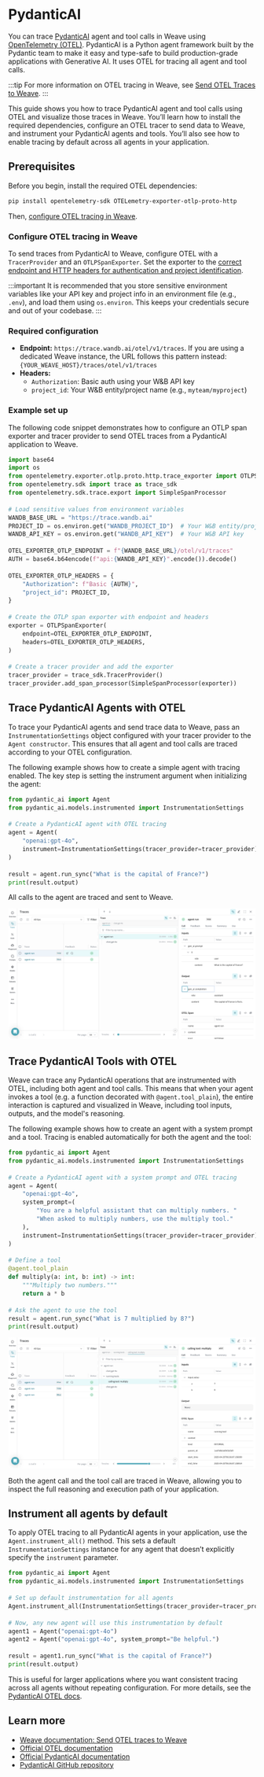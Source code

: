 # PydanticAI

You can trace [PydanticAI](https://ai.pydantic.dev/) agent and tool calls in Weave using [OpenTelemetry (OTEL)](https://opentelemetry.io/). PydanticAI is a Python agent framework built by the Pydantic team to make it easy and type-safe to build production-grade applications with Generative AI. It uses OTEL for tracing all agent and tool calls.

:::tip
For more information on OTEL tracing in Weave, see [Send OTEL Traces to Weave](../tracking/otel.md).
:::

This guide shows you how to trace PydanticAI agent and tool calls using OTEL and visualize those traces in Weave. You’ll learn how to install the required dependencies, configure an OTEL tracer to send data to Weave, and instrument your PydanticAI agents and tools. You’ll also see how to enable tracing by default across all agents in your application.

## Prerequisites

Before you begin, install the required OTEL dependencies:

```bash
pip install opentelemetry-sdk OTELemetry-exporter-otlp-proto-http
```
Then, [configure OTEL tracing in Weave](#configure-otel-tracing-in-weave).

### Configure OTEL tracing in Weave

To send traces from PydanticAI to Weave, configure OTEL with a `TracerProvider` and an `OTLPSpanExporter`. Set the exporter to the [correct endpoint and HTTP headers for authentication and project identification](#required-configuration).

:::important 
It is recommended that you store sensitive environment variables like your API key and project info in an environment file (e.g., `.env`), and load them using `os.environ`. This keeps your credentials secure and out of your codebase.
:::

### Required configuration

- **Endpoint:** `https://trace.wandb.ai/otel/v1/traces`. If you are using a dedicated Weave instance, the URL follows this pattern instead: `{YOUR_WEAVE_HOST}/traces/otel/v1/traces`
- **Headers:**
  - `Authorization`: Basic auth using your W&B API key
  - `project_id`: Your W&B entity/project name (e.g., `myteam/myproject`)

### Example set up

The following code snippet demonstrates how to configure an OTLP span exporter and tracer provider to send OTEL traces from a PydanticAI application to Weave. 

```python
import base64
import os
from opentelemetry.exporter.otlp.proto.http.trace_exporter import OTLPSpanExporter
from opentelemetry.sdk import trace as trace_sdk
from opentelemetry.sdk.trace.export import SimpleSpanProcessor

# Load sensitive values from environment variables
WANDB_BASE_URL = "https://trace.wandb.ai"
PROJECT_ID = os.environ.get("WANDB_PROJECT_ID")  # Your W&B entity/project name e.g. "myteam/myproject"
WANDB_API_KEY = os.environ.get("WANDB_API_KEY")  # Your W&B API key

OTEL_EXPORTER_OTLP_ENDPOINT = f"{WANDB_BASE_URL}/otel/v1/traces"
AUTH = base64.b64encode(f"api:{WANDB_API_KEY}".encode()).decode()

OTEL_EXPORTER_OTLP_HEADERS = {
    "Authorization": f"Basic {AUTH}",
    "project_id": PROJECT_ID,
}

# Create the OTLP span exporter with endpoint and headers
exporter = OTLPSpanExporter(
    endpoint=OTEL_EXPORTER_OTLP_ENDPOINT,
    headers=OTEL_EXPORTER_OTLP_HEADERS,
)

# Create a tracer provider and add the exporter
tracer_provider = trace_sdk.TracerProvider()
tracer_provider.add_span_processor(SimpleSpanProcessor(exporter))
```

## Trace PydanticAI Agents with OTEL

To trace your PydanticAI agents and send trace data to Weave, pass an `InstrumentationSettings` object configured with your tracer provider to the `Agent constructor`. This ensures that all agent and tool calls are traced according to your OTEL configuration.

The following example shows how to create a simple agent with tracing enabled. The key step is setting the instrument argument when initializing the agent:

```python
from pydantic_ai import Agent
from pydantic_ai.models.instrumented import InstrumentationSettings

# Create a PydanticAI agent with OTEL tracing
agent = Agent(
    "openai:gpt-4o",
    instrument=InstrumentationSettings(tracer_provider=tracer_provider),
)

result = agent.run_sync("What is the capital of France?")
print(result.output)
```

All calls to the agent are traced and sent to Weave.

![A trace visualization of a simple PydanticAI agent](./imgs/pydantic_ai/pydanticai_agent_trace.png) 

## Trace PydanticAI Tools with OTEL

Weave can trace any PydanticAI operations that are instrumented with OTEL, including both agent and tool calls. This means that when your agent invokes a tool (e.g. a function decorated with `@agent.tool_plain`), the entire interaction is captured and visualized in Weave, including tool inputs, outputs, and the model's reasoning.

The following example shows how to create an agent with a system prompt and a tool. Tracing is enabled automatically for both the agent and the tool:

```python
from pydantic_ai import Agent
from pydantic_ai.models.instrumented import InstrumentationSettings

# Create a PydanticAI agent with a system prompt and OTEL tracing
agent = Agent(
    "openai:gpt-4o",
    system_prompt=(
        "You are a helpful assistant that can multiply numbers. "
        "When asked to multiply numbers, use the multiply tool."
    ),
    instrument=InstrumentationSettings(tracer_provider=tracer_provider),
)

# Define a tool
@agent.tool_plain
def multiply(a: int, b: int) -> int:
    """Multiply two numbers."""
    return a * b

# Ask the agent to use the tool
result = agent.run_sync("What is 7 multiplied by 8?")
print(result.output)
```

![A trace visualization of a tool call](./imgs/pydantic_ai/pydanticai_tool_call.png) 

Both the agent call and the tool call are traced in Weave, allowing you to inspect the full reasoning and execution path of your application.

## Instrument all agents by default

To apply OTEL tracing to all PydanticAI agents in your application, use the `Agent.instrument_all()` method. This sets a default `InstrumentationSettings` instance for any agent that doesn’t explicitly specify the `instrument` parameter.

```python
from pydantic_ai import Agent
from pydantic_ai.models.instrumented import InstrumentationSettings

# Set up default instrumentation for all agents
Agent.instrument_all(InstrumentationSettings(tracer_provider=tracer_provider))

# Now, any new agent will use this instrumentation by default
agent1 = Agent("openai:gpt-4o")
agent2 = Agent("openai:gpt-4o", system_prompt="Be helpful.")

result = agent1.run_sync("What is the capital of France?")
print(result.output)
```

This is useful for larger applications where you want consistent tracing across all agents without repeating configuration. For more details, see the [PydanticAI OTEL docs](https://ai.pydantic.dev/logfire/#using-logfire).

## Learn more

- [Weave documentation: Send OTEL traces to Weave](../tracking/otel.md)
- [Official OTEL documentation](https://opentelemetry.io/)
- [Official PydanticAI documentation](https://ai.pydantic.dev/)
- [PydanticAI GitHub repository](https://github.com/pydantic/pydantic-ai)